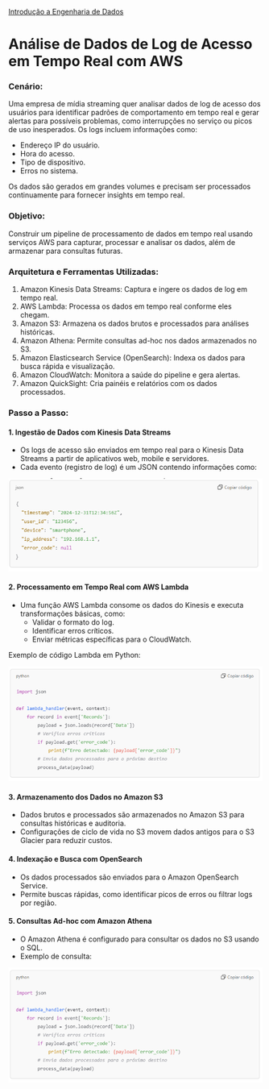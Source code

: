 <div> 
<p><a href="https://github.com/JosiTubaroski/Introducao_Engenharia_Dados/blob/main/README.md">Introdução a Engenharia de Dados</a></p>
</div> 


# Análise de Dados de Log de Acesso em Tempo Real com AWS

### Cenário:

Uma empresa de mídia streaming quer analisar dados de log de acesso dos usuários para identificar padrões de comportamento em tempo real e gerar alertas para possíveis problemas, como interrupções no serviço ou picos de uso inesperados. Os logs incluem informações como:

- Endereço IP do usuário.
- Hora do acesso.
- Tipo de dispositivo.
- Erros no sistema.

Os dados são gerados em grandes volumes e precisam ser processados continuamente para fornecer insights em tempo real.


### Objetivo:

Construir um pipeline de processamento de dados em tempo real usando serviços AWS para capturar, processar e analisar os dados, além de armazenar para consultas futuras.

### Arquitetura e Ferramentas Utilizadas:

1. Amazon Kinesis Data Streams: Captura e ingere os dados de log em tempo real.
2. AWS Lambda: Processa os dados em tempo real conforme eles chegam.
3. Amazon S3: Armazena os dados brutos e processados para análises históricas.
4. Amazon Athena: Permite consultas ad-hoc nos dados armazenados no S3.
5. Amazon Elasticsearch Service (OpenSearch): Indexa os dados para busca rápida e visualização.
6. Amazon CloudWatch: Monitora a saúde do pipeline e gera alertas.
7. Amazon QuickSight: Cria painéis e relatórios com os dados processados.

### Passo a Passo:

#### 1. Ingestão de Dados com Kinesis Data Streams

- Os logs de acesso são enviados em tempo real para o Kinesis Data Streams a partir de aplicativos web, mobile e servidores.
- Cada evento (registro de log) é um JSON contendo informações como:

 <img src="https://github.com/JosiTubaroski/Processamento_Dados_AWS/blob/main/img/06_Json.png">

#### 2. Processamento em Tempo Real com AWS Lambda

- Uma função AWS Lambda consome os dados do Kinesis e executa transformações básicas, como:
  - Validar o formato do log.
  - Identificar erros críticos.
  - Enviar métricas específicas para o CloudWatch.

Exemplo de código Lambda em Python:

 <img src="https://github.com/JosiTubaroski/Processamento_Dados_AWS/blob/main/img/07_Lambda.png">

#### 3. Armazenamento dos Dados no Amazon S3

- Dados brutos e processados são armazenados no Amazon S3 para consultas históricas e auditoria.
- Configurações de ciclo de vida no S3 movem dados antigos para o S3 Glacier para reduzir custos.

#### 4. Indexação e Busca com OpenSearch

- Os dados processados são enviados para o Amazon OpenSearch Service.
- Permite buscas rápidas, como identificar picos de erros ou filtrar logs por região.

#### 5. Consultas Ad-hoc com Amazon Athena

- O Amazon Athena é configurado para consultar os dados no S3 usando o SQL.
- Exemplo de consulta:

 <img src="https://github.com/JosiTubaroski/Processamento_Dados_AWS/blob/main/img/07_Lambda.png">  
